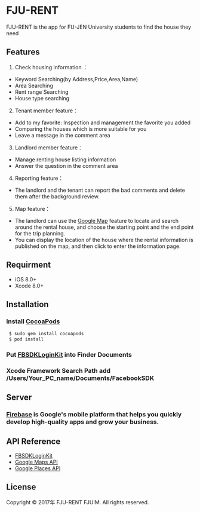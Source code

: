 # FJU-RENT
 FJU-RENT is the app for FU-JEN University students to find the house they need
## Features

1. Check housing information ：
* Keyword Searching(by Address,Price,Area,Name)
* Area Searching
* Rent range Searching
* House type searching 

2. Tenant member feature：
* Add to my favorite: Inspection and management the favorite you added
* Comparing the houses which is more suitable for you
* Leave a message in the comment area

3. Landlord member feature：
* Manage renting house listing information 
* Answer the question in the comment area

4. Reporting feature：
* The landlord and the tenant can report the bad comments and delete them after the background review.

5. Map feature：
* The landlord can use the [Google Map](https://en.wikipedia.org/wiki/Google_Maps) feature to locate and search around the rental house, and choose the starting point and the end point for the trip planning.
* You can display the location of the house where the rental information is published on the map, and then click to enter the information page.

## Requirment
*   iOS 8.0+
*   Xcode 8.0+
## Installation
### Install [CocoaPods](https://cocoapods.org/) 

```bash
 $ sudo gem install cocoapods
 $ pod install
```



### Put [FBSDKLoginKit](https://developers.facebook.com/docs/ios/) into Finder Documents

### Xcode Framework Search Path add /Users/Your_PC_name/Documents/FacebookSDK

## Server
  ### [Firebase](https://firebase.google.com/) is Google's mobile platform that helps you quickly develop high-quality apps and grow your business.

## API Reference
* [FBSDKLoginKit](https://developers.facebook.com/docs/ios/) 
* [Google Maps API](https://developers.google.com/maps/?hl=zh-tw)
* [Google Places API](https://developers.google.com/places/?hl=zh-tw)

## License
Copyright © 2017年 FJU-RENT FJUIM. All rights reserved.
